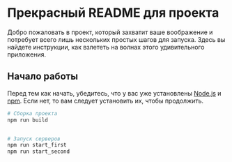 # Прекрасный README для проекта

Добро пожаловать в проект, который захватит ваше воображение и потребует всего лишь нескольких простых шагов для запуска. Здесь вы найдете инструкции, как взлететь на волнах этого удивительного приложения.

## Начало работы

Перед тем как начать, убедитесь, что у вас уже установлены [Node.js](https://nodejs.org/) и [npm](https://www.npmjs.com/). Если нет, то вам следует установить их, чтобы продолжить.

```sh
# Сборка проекта
npm run build


# Запуск серверов
npm run start_first
npm run start_second
```
